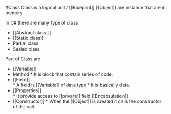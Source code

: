 #Class 
Class is a logical unit / [[Blueprint]]
[[Object]] are instance that are in memory

In C# there are many type of class
* [[Abstract class ]]
* [[Static class]]
* Partial class
* Sealed class 

Part of Class are
* [[Variable]] 
* Method
		* It is block that contain series of code. 
* [[Field]]  
		* A field is [[Variable]] of data type 
		* It is basically data. 
* [[Properties]]  
		* It provide access to [[private]] field [[Encapsulation]] 
* [[Constructor]] 
		* When the [[Object]] is created it calls the constructor of the call.